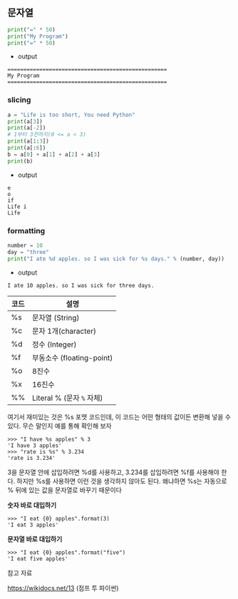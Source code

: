 ## 문자열

```python
print("=" * 50)
print("My Program")
print("=" * 50)
```

- output

```
================================================== 
My Program
==================================================
```



### slicing

```python
a = "Life is too short, You need Python"
print(a[3])
print(a[-2])
# 1부터 3전까지(0 <= a < 3)
print(a[1:3])
print(a[:6])
b = a[0] + a[1] + a[2] + a[3]
print(b)
```

- output

```
e
o
if
Life i
Life
```



### formatting

```python
number = 10
day = "three"
print("I ate %d apples. so I was sick for %s days." % (number, day))
```

- output

```
I ate 10 apples. so I was sick for three days.
```



| 코드 | 설명                      |
| ---- | ------------------------- |
| %s   | 문자열 (String)           |
| %c   | 문자 1개(character)       |
| %d   | 정수 (Integer)            |
| %f   | 부동소수 (floating-point) |
| %o   | 8진수                     |
| %x   | 16진수                    |
| %%   | Literal % (문자 `%` 자체) |

여기서 재미있는 것은 %s 포맷 코드인데, 이 코드는 어떤 형태의 값이든 변환해 넣을 수 있다. 무슨 말인지 예를 통해 확인해 보자

```
>>> "I have %s apples" % 3
'I have 3 apples'
>>> "rate is %s" % 3.234
'rate is 3.234'
```

3을 문자열 안에 삽입하려면 %d를 사용하고, 3.234를 삽입하려면 %f를 사용해야 한다. 하지만 %s를 사용하면 이런 것을 생각하지 않아도 된다. 왜냐하면 %s는 자동으로 % 뒤에 있는 값을 문자열로 바꾸기 때문이다



**숫자 바로 대입하기**

```
>>> "I eat {0} apples".format(3)
'I eat 3 apples'
```

**문자열 바로 대입하기**

```
>>> "I eat {0} apples".format("five")
'I eat five apples'
```



참고 자료

https://wikidocs.net/13 (점프 투 파이썬)